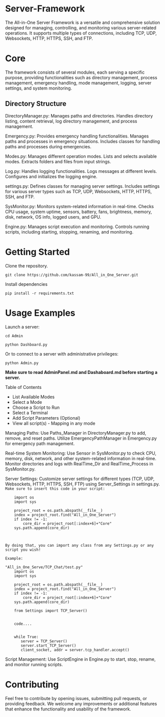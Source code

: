 # Server-Framework

The All-in-One Server Framework is a versatile and comprehensive solution designed for managing, controlling, and monitoring various server-related operations. It supports multiple types of connections, including TCP, UDP, Websockets, HTTP, HTTPS, SSH, and FTP.

# Core
The framework consists of several modules, each serving a specific purpose, providing functionalities such as directory management, process management, emergency handling, mode management, logging, server settings, and system monitoring.

## Directory Structure

DirectoryManager.py:
    Manages paths and directories.
    Handles directory listing, content retrieval, log directory management, and process management.

Emergency.py:
    Provides emergency handling functionalities.
    Manages paths and processes in emergency situations.
    Includes classes for handling paths and processes during emergencies.

Modes.py:
    Manages different operation modes.
    Lists and selects available modes.
    Extracts folders and files from input strings.

Log.py:
    Handles logging functionalities.
    Logs messages at different levels.
    Configures and initializes the logging engine.

settings.py:
    Defines classes for managing server settings.
    Includes settings for various server types such as TCP, UDP, Websockets, HTTP, HTTPS, SSH, and FTP.

SysMonitor.py:
    Monitors system-related information in real-time.
    Checks CPU usage, system uptime, sensors, battery, fans, brightness, memory, disk, network, OS info, logged users, and GPU.

Engine.py:
    Manages script execution and monitoring.
    Controls running scripts, including starting, stopping, renaming, and monitoring.

# Getting Started

Clone the repository.
    
    git clone https://github.com/kassam-99/All_in_One_Server.git


Install dependencies

    pip install -r requirements.txt


# Usage Examples

Launch a server:

    cd Admin

    python Dashboard.py

Or to connect to a server with administrative privileges:

    python Admin.py

<b>
Make sure to read AdminPanel.md and Dashaboard.md before starting a server.
    
</b>


Table of Contents

 - List Available Modes
 - Select a Mode
 - Choose a Script to Run
 - Select a Terminal
 - Add Script Parameters (Optional)
 - View all script(s) - Mapping in any mode
    
Managing Paths:
    Use Paths_Manager in DirectoryManager.py to add, remove, and reset paths.
    Utilize EmergencyPathManager in Emergency.py for emergency path management.

Real-time System Monitoring:
    Use Sensor in SysMonitor.py to check CPU, memory, disk, network, and other system-related information in real-time.
    Monitor directories and logs with RealTime_Dir and RealTime_Process in SysMonitor.py.

Server Settings:
    Customize server settings for different types (TCP, UDP, Websockets, HTTP, HTTPS, SSH, FTP) using Server_Settings in settings.py.
    `Make sure to insert this code in your script:`
    
        import os
        import sys
        
        project_root = os.path.abspath(__file__)
        index = project_root.find("All_in_One_Server")
        if index != -1:
            core_dir = project_root[:index+6]+"Core"
        sys.path.append(core_dir)



    By doing that, you can import any class from any Settings.py or any script you wish!
        
    Example:
    
    "All_in_One_Serve/TCP_Chat/test.py"
        import os
        import sys
        
        project_root = os.path.abspath(__file__)
        index = project_root.find("All_in_One_Server")
        if index != -1:
            core_dir = project_root[:index+6]+"Core"
        sys.path.append(core_dir)
        
        from Settings import TCP_Server()


        code....

        
        while True:
           server = TCP_Server()
           server.start_TCP_Server()
           client_socket, addr = server.tcp_handler.accept()


Script Management:
    Use ScriptEngine in Engine.py to start, stop, rename, and monitor running scripts.

# Contributing

Feel free to contribute by opening issues, submitting pull requests, or providing feedback. We welcome any improvements or additional features that enhance the functionality and usability of the framework.
